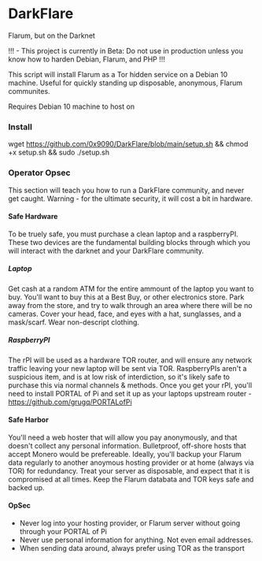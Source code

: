 # DarkFlare
Flarum, but on the Darknet

!!! - This project is currently in Beta: Do not use in production unless you know how to harden Debian, Flarum, and PHP !!!

This script will install Flarum as a Tor hidden service on a Debian 10 machine. Useful for quickly standing up disposable, anonymous, Flarum communites.

Requires Debian 10 machine to host on

### Install
wget https://github.com/0x9090/DarkFlare/blob/main/setup.sh && chmod +x setup.sh && sudo ./setup.sh

### Operator Opsec
This section will teach you how to run a DarkFlare community, and never get caught. Warning - for the ultimate security, it will cost a bit in hardware.
#### Safe Hardware
To be truely safe, you must purchase a clean laptop and a raspberryPI. These two devices are the fundamental building blocks through which you will interact with
the darknet and your DarkFlare community.
##### Laptop
Get cash at a random ATM for the entire ammount of the laptop you want to buy. You'll want to buy this at a Best Buy, or other electronics store.
Park away from the store, and try to walk through an area where there will be no cameras. Cover your head, face, and eyes with a hat, sunglasses, and a mask/scarf. Wear non-descript clothing.
##### RaspberryPI
The rPI will be used as a hardware TOR router, and will ensure any network traffic leaving your new laptop will be sent via TOR. RaspberryPIs aren't
a suspicious item, and is at low risk of interdiction, so it's likely safe to purchase this via normal channels & methods.
Once you get your rPI, you'll need to install PORTAL of Pi and set it up as your laptops upstream router - https://github.com/grugq/PORTALofPi
#### Safe Harbor
You'll need a web hoster that will allow you pay anonymously, and that doesn't collect any personal information. Bulletproof, off-shore hosts that accept
Monero would be prefereable. Ideally, you'll backup your Flarum data regularly to another anoymous hosting provider or at home (always via TOR) for redundancy. Treat your server as disposable, and expect that it is compromised at all times. Keep the Flarum databata and TOR keys safe and backed up.
#### OpSec
* Never log into your hosting provider, or Flarum server without going through your PORTAL of Pi
* Never use personal information for anything. Not even email addresses.
* When sending data around, always prefer using TOR as the transport
